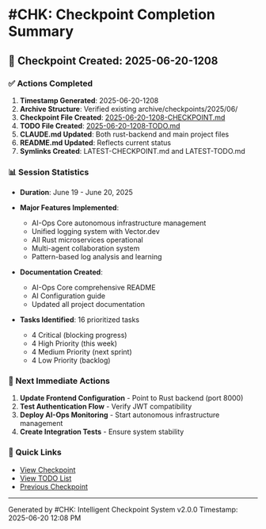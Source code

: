 # #CHK: Checkpoint Completion Summary

## 📍 Checkpoint Created: 2025-06-20-1208

### ✅ Actions Completed

1. **Timestamp Generated**: 2025-06-20-1208
2. **Archive Structure**: Verified existing archive/checkpoints/2025/06/
3. **Checkpoint File Created**: [2025-06-20-1208-CHECKPOINT.md](./2025-06-20-1208-CHECKPOINT.md)
4. **TODO File Created**: [2025-06-20-1208-TODO.md](./2025-06-20-1208-TODO.md)
5. **CLAUDE.md Updated**: Both rust-backend and main project files
6. **README.md Updated**: Reflects current status
7. **Symlinks Created**: LATEST-CHECKPOINT.md and LATEST-TODO.md

### 📊 Session Statistics

- **Duration**: June 19 - June 20, 2025
- **Major Features Implemented**:
  - AI-Ops Core autonomous infrastructure management
  - Unified logging system with Vector.dev
  - All Rust microservices operational
  - Multi-agent collaboration system
  - Pattern-based log analysis and learning

- **Documentation Created**:
  - AI-Ops Core comprehensive README
  - AI Configuration guide
  - Updated all project documentation

- **Tasks Identified**: 16 prioritized tasks
  - 4 Critical (blocking progress)
  - 4 High Priority (this week)
  - 4 Medium Priority (next sprint)
  - 4 Low Priority (backlog)

### 🎯 Next Immediate Actions

1. **Update Frontend Configuration** - Point to Rust backend (port 8000)
2. **Test Authentication Flow** - Verify JWT compatibility
3. **Deploy AI-Ops Monitoring** - Start autonomous infrastructure management
4. **Create Integration Tests** - Ensure system stability

### 🔗 Quick Links

- [View Checkpoint](./2025-06-20-1208-CHECKPOINT.md)
- [View TODO List](./2025-06-20-1208-TODO.md)
- [Previous Checkpoint](./archive/checkpoints/2025/06/CHECKPOINT-2025-06-18-0340.md)

---
Generated by #CHK: Intelligent Checkpoint System v2.0.0
Timestamp: 2025-06-20 12:08 PM